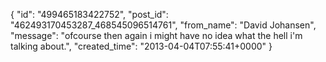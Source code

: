  {
   "id": "499465183422752",
   "post_id": "462493170453287_468545096514761",
   "from_name": "David Johansen",
   "message": "ofcourse then again i might have no idea what the hell i'm talking about.",
   "created_time": "2013-04-04T07:55:41+0000"
 }
